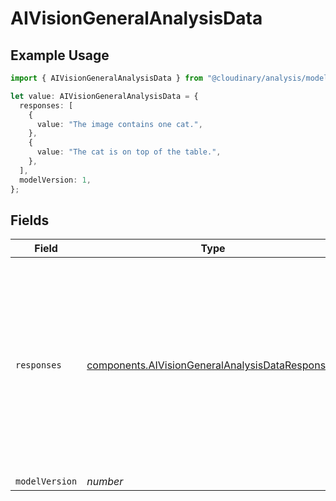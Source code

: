 # AIVisionGeneralAnalysisData

## Example Usage

```typescript
import { AIVisionGeneralAnalysisData } from "@cloudinary/analysis/models/components";

let value: AIVisionGeneralAnalysisData = {
  responses: [
    {
      value: "The image contains one cat.",
    },
    {
      value: "The cat is on top of the table.",
    },
  ],
  modelVersion: 1,
};
```

## Fields

| Field                                                                                                              | Type                                                                                                               | Required                                                                                                           | Description                                                                                                        | Example                                                                                                            |
| ------------------------------------------------------------------------------------------------------------------ | ------------------------------------------------------------------------------------------------------------------ | ------------------------------------------------------------------------------------------------------------------ | ------------------------------------------------------------------------------------------------------------------ | ------------------------------------------------------------------------------------------------------------------ |
| `responses`                                                                                                        | [components.AIVisionGeneralAnalysisDataResponse](../../models/components/aivisiongeneralanalysisdataresponse.md)[] | :heavy_check_mark:                                                                                                 | N/A                                                                                                                | [<br/>{<br/>"value": "The image contains one cat."<br/>},<br/>{<br/>"value": "The cat is on top of the table."<br/>}<br/>] |
| `modelVersion`                                                                                                     | *number*                                                                                                           | :heavy_minus_sign:                                                                                                 | N/A                                                                                                                | 1                                                                                                                  |